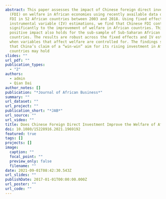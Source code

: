 ```yaml
---
abstract: This paper assesses the impact of Chinese foreign direct investment
  (FDI) on welfare in African economies using recently available data on Chinese
  FDI in 52 African countries between 2003 and 2018. Using fixed effects and
  instrumental variable (IV) estimations, we find that Chinese FDI contributes
  significantly to the improvement of welfare in African countries. This
  positive impact also holds for the sub-sample of Sub-Saharan African (SSA)
  countries. The results are robust across the fixed effects and IV estimations
  when variables that affect welfare are controlled for. The findings suggest
  that China’s claim of a “win-win” aim for its rising investment in African
  countries may hold
slides: ""
url_pdf: ""
publication_types:
  - "2"
authors:
  - admin
  - Qian Dai
author_notes: []
publication: "*Journal of African Business*"
summary: ""
url_dataset: ""
url_project: ""
publication_short: "*JAB*"
url_source: ""
url_video: ""
title: Does Chinese Foreign Direct Investment Improve the Welfare of Africans?
doi: 10.1080/15228916.2021.1969192
featured: true
tags: []
projects: []
image:
  caption: ""
  focal_point: ""
  preview_only: false
  filename: ""
date: 2021-09-01T08:42:30.543Z
url_slides: ""
publishDate: 2017-01-01T00:00:00.000Z
url_poster: ""
url_code: ""
---
```


